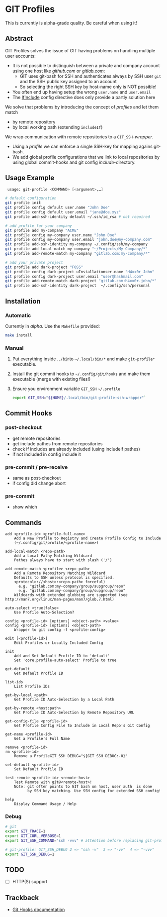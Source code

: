# GIT Profiles

This is currently is alpha-grade quality. Be careful when using it!

## Abstract

GIT Profiles solves the issue of GIT having problems on handling multiple user accounts:

- It is not possible to distinguish between a private and company account using one host like *github.com* or *gitlab.com*:
  - GIT uses git-bash for SSH and authenticates always by SSH user `git` and the SSH public key assigned to an account
  - So selecting the right SSH key by host-name only is NOT possible!
- You often end up having setup the wrong `user.name` and `user.email` 
- The [IfInclude](<https://git-scm.com/docs/git-config#_includes>) config directive does only provide a partly solution here

We solve that problems by introducing the concept of *profiles* and let them match

- by remote repository
- by local working path (extending `includeIf`)

We wrap communication with remote repositories to a `GIT_SSH`-*wrapper*.

- Using a *profile* we can enforce a single SSH-key for mapping agains git-bash.
- We add global profile configurations that we link to local repositories by using global commit-hooks and git config *include*-directory.

## Usage Example

```bash
 usage: git-profile <COMMAND> [<argument>,…]
```

```bash
# default configuration
git profile init
git profile config default user.name "John Doe"
git profile config default user.email "jane@doe.xyz"
git profile add-ssh-identity default ~/.ssh/id_rsa # not required

# add profile for your company
git profile add my-company "ACME"
git profile config my-company user.name "John Doe"
git profile config my-company user.email "john.doe@my-company.com"
git profile add-ssh-identity my-company ~/.config/ssh/my-company
git profile add-local-match my-company "~/Projects/My Company/*"
git profile add-remote-match my-company "gitlab.com:my-company/*"

# add your private project
git profile add dark-project "FOSS"
git profile config dark-project uInstallationser.name "H4xx0r John"
git profile config dark-project user.email "user@hashmail.com"
git profile add-remote-match dark-project "gitlab.com:h4xx0r.john/*"
git profile add-ssh-identity dark-project  ~/.config/ssh/personal
```

## Installation

### Automatic

Currently in *alpha*. Use the `Makefile` provided:

```bash
make install
```

### Manual 

1. Put everything inside .`./bin`to `~/.local/bin/*` and make `git-profile*` executable.

2. Install the git commit hooks to `~/.config/git/hooks` and make them executable (merge with existing files!)

3. Ensure you environment variable `GIT_SSH`    ``~/.profile`` 

   ```bash
   export GIT_SSH="${HOME}/.local/bin/git-profile-ssh-wrapper"`
   ```

## Commit Hooks

### post-checkout

- get remote repositories
- get include pathes from remote repositories
- check if includes are already included (using includeif pathes)
- if not included in config include it 

### pre-commit / pre-receive

- same as post-checkout
- if config did change abort

### pre-commit

- show which 

## Commands

```
add <profile-id> <profile-full-name>
    Add a New Profile to Registry and Create Profile Config to Include
    (~/.config/git/profile/<profile-name>)

add-local-match <repo-path>
    Add a Local Pathy Matching Wildcard 
    Pathes always have to start with slash ('/') 

add-remote-match <profile> <repo-path>
    Add a Remote Repository Matching Wildcard 
    Defaults to SSH unless protocol is specified.
    <protocol>://<host>:<repo-path> forceful)
      e.g. "gitlab.com:my-company/group/supgroup/repo"
      e.g. "gitlab.com:my-company/group/supgroup/repo"
    Wildcards with extended globbing are supported (see http://man7.org/linux/man-pages/man7/glob.7.html)

auto-select <true|false>
    Use Profile Auto-Selection?

config <profile-id> [options] <object-path> <value>
config <profile-id> [options] <object-path> 
    Wrapper to git config -f <profile-config>

edit [<profile-id>]
    Edit Profiles or Locally Included Config

init
    Add and Set Default Profile ID to 'default'
    Set 'core.profile-auto-select' Profile to true

get-default
    Get Default Profile ID

list-ids
    List Profile IDs

get-by-local <path>
    Get Profile ID Auto-Selection by a Local Path

get-by-remote <host:path>
    Get Profile ID Auto-Selection by Remote Repository URL

get-config-file <profile-id>
    Get Profile Config File to Include in Local Repo's Git Config

get-name <profile-id>
    Get a Profile's Full Name

remove <profile-id>
rm <profile-id>
    Remove a ProfileGIT_SSH_DEBUG="${GIT_SSH_DEBUG:-0}"

set-default <profile-id>
    Set Default Profile ID

test-remote <profile-id> <remote-host>
    Test Remote with git@<remote-host>!
    Note: git often points to GIT bash on host, user auth  is done
          by SSH key matching. Use SSH config for extended SSH config!

help
    Display Command Usage / Help

```

### Debug

```bash
# git
export GIT_TRACE=1
export GIT_CURL_VERBOSE=1 
export GIT_SSH_COMMAND="ssh -vvv" # attention before replacing git-profile-ssh-wrapper!	

# git-profile: GIT_SSH_DEBUG 2 => "ssh -v"  3 => "-vv"  4 => "-vvv"
export GIT_SSH_DEBUG=1 
```

## TODO

- [ ] HTTP(S) support
## Trackback
- [Git Hooks documentation](https://git-scm.com/docs/githooks)


